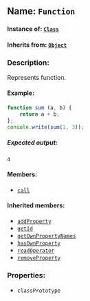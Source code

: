 ## Name: `Function`

#### Instance of: [`Class`](Class.md)

#### Inherits from: [`Object`](Object.md)

### Description:

Represents function.

#### Example:

```js
function sum (a, b) {
    return a + b;    
};
console.write(sum(1, 3));
```

##### Expected output:

```
4
```

#### Members:

- [`call`](Function.classPrototype.call.md)


#### Inherited members:

- [`addProperty`](Object.classPrototype.addProperty.md)
- [`getId`](Object.classPrototype.getId.md)
- [`getOwnPropertyNames`](Object.classPrototype.getOwnPropertyNames.md)
- [`hasOwnProperty`](Object.classPrototype.hasOwnProperty.md)
- [`readOperator`](Object.classPrototype.readOperator.md)
- [`removeProperty`](Object.classPrototype.removeProperty.md)


### Properties:

- `classPrototype`


